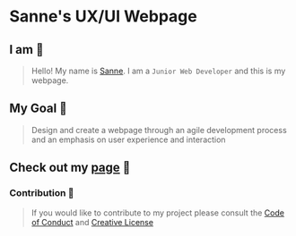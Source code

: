 # Sanne's UX/UI Webpage

## I am :wave:

> Hello! My name is [Sanne](https://github.com/sannesofie). 
> I am a `Junior Web Developer` and this is my webpage.

## My Goal 🎯

>Design and create a webpage through an agile development process 
>and an emphasis on user experience and interaction 

## Check out my [page](https://sannesofie.github.io/sanne-ux-ui/) 💫

### Contribution 💭

>If you would like to contribute to my project 
>please consult the 
>[Code of Conduct](https://github.com/aviv82/sanne-ux-ui/blob/master/CODE-OF-CONDUCT.md)
>and [Creative License](https://github.com/sannesofie/sanne-ux-ui/blob/master/LICENSE)  
